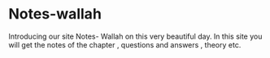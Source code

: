 # Notes-wallah
Introducing our site Notes- Wallah on this very beautiful day.
In this site you will get the notes of the chapter , questions and answers , theory etc.
